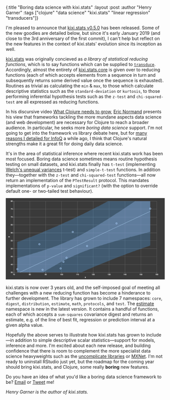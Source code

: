 {:title "Boring data science with kixi.stats"
 :layout :post
 :author "Henry Garner"
 :tags  ["clojure" "data science" "kixi.stats" "linear regression" "transducers"]}
 
I'm pleased to announce that [kixi.stats v0.5.0](https://cljdoc.org/d/kixi/stats/0.5.0/doc/readme) has been released. Some of the new goodies are detailed below, but since it's early January 2019 (and close to the 3rd anniversary of the first commit), I can't help but reflect on the new features in the context of kixi.stats' evolution since its inception as well.

[kixi.stats](https://github.com/mastodonc/kixi.stats) was originally concieved as _a library of statistical reducing functions_, which is to say functions which can be supplied to [`transduce`](https://clojure.org/reference/transducers). Accordingly, almost the entirety of [kixi.stats.core](https://cljdoc.org/d/kixi/stats/0.5.0/api/kixi.stats.core) is given over to reducing functions (each of which accepts elements from a sequence in turn and subsequently returns some derived value once the sequence is exhausted). Routines as trivial as calculating the `min` & `max`, to those which calculate descriptive statistics such as the `standard-deviation` or `kurtosis`, to those performing inferential hypothesis tests such as the `z-test` and `chi-squared-test` are all expressed as reducing functions.

In his discursive video [What Clojure needs to grow](https://www.youtube.com/watch?v=VPp0ahoQR3o), [Eric Normand](https://twitter.com/ericnormand) presents his view that frameworks tackling the more mundane aspects data science (and web development) are necessary for Clojure to reach a broader audience. In particular, he seeks more _boring data science_ support. I'm not going to get into the framework vs library debate here, but for [many reasons I detailed for InfoQ](https://www.infoq.com/articles/data-science-abstraction) a while ago, I think that Clojure's natural strengths make it a great fit for doing daily data science.

It's in the area of statistical inference where recent kixi.stats work has been most focused. Boring data science sometimes means routine hypothesis testing on small datasets, and kixi.stats finally has `t-test` (implementing [Welch's unequal variances](https://en.wikipedia.org/wiki/Welch%27s_t-test) t-test) and `simple-t-test` functions. In addition they—together with the `z-test` and `chi-squared-test` functions—all now return an implementation of the `PTestResult` protocol. This mandates implementations of `p-value` and `significant?` (with the option to override default one- or two-tailed test behaviour).


![Linear regression confidence & prediction intervals](/img/kixi-stats-regression-intervals.png)

kixi.stats is now over 3 years old, and the self-imposed goal of meeting all challenges with a new reducing function has become a hinderance to further development. The library has grown to include 7 namespaces: `core`, `digest`, `distribution`, `estimate`, `math`, `protocols`, and `test`. The [estimate](https://cljdoc.org/d/kixi/stats/0.5.0/api/kixi.stats.estimate) namespace is new in the latest version. It contains a handful of functions, each of which accepts a `sum-squares` covariance digest and returns an estimate, e.g. of the line of best fit, regression or prediction interval at a given alpha value.

Hopefully the above serves to illustrate how kixi.stats has grown to include—in addition to simple descriptive scalar statistics—support for models, inference and more. I'm excited about each new release, and building confidence that there is room to complement the more specialist data science heavyweights such as the [uncomplicate libraries](https://github.com/uncomplicate) or [MXNet](https://mxnet.apache.org/api/clojure/index.html). I'm not ready to uninstall RStudio just yet, but the roadmap for the coming year should bring kixi.stats, and Clojure, some really **boring** new features.
	
Do you have an idea of what you'd like a boring data science framework to be? [Email](mailto:henry@henrygarner.com) or [Tweet](https://twitter.com/henrygarner) me!

_Henry Garner is the author of kixi.stats._
